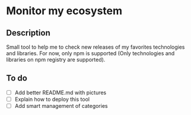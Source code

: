 # Monitor my ecosystem

## Description

Small tool to help me to check new releases of my favorites technologies and libraries.
For now, only npm is supported (Only technologies and libraries on npm registry are supported).

## To do

- [ ] Add better README.md with pictures
- [ ] Explain how to deploy this tool
- [ ] Add smart management of categories
